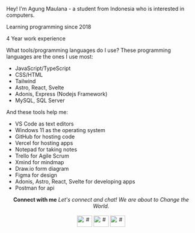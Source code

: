 
  <!-- **kurt69-dev** is a ✨ _special_ ✨ repository because its `README.md` (this file) appears on your GitHub profile. -->

  Hey! I'm Agung Maulana - a student from Indonesia who is interested in computers.

  Learning programming since 2018
  
  4 Year work experience

  What tools/programming languages do I use?
  These programming languages are the ones I use most:
  
  - JavaScript/TypeScript
  - CSS/HTML
  - Tailwind
  - Astro, React, Svelte
  - Adonis, Express (Nodejs Framework)
  - MySQL, SQL Server

  And these tools help me:
  
  - VS Code as text editors
  - Windows 11 as the operating system
  - GitHub for hosting code
  - Vercel for hosting apps
  - Notepad for taking notes
  - Trello for Agile Scrum
  - Xmind for mindmap
  - Draw.io form diagram
  - Figma for design
  - Adonis, Astro, React, Svelte for developing apps
  - Postman for api 
  
  <p align="center">
    <b>Connect with me</b>
    <i>Let's connect and chat! We are about to Change the World.</i><br /><br />
    <a href="mailto:amdev142@gmail.com" target="blank"><img align="center" src="https://cdn.jsdelivr.net/npm/simple-icons@3.0.1/icons/gmail.svg" alt="#" height="30" width="40" /></a>
    <a href="https://twitter.com/rust142" target="blank"><img align="center" src="https://cdn.jsdelivr.net/npm/simple-icons@3.0.1/icons/twitter.svg" alt="#" height="30" width="40" /></a>
    <a href="https://www.linkedin.com/in/agung-maulana-1b63a1237/" target="blank"><img align="center" src="https://cdn.jsdelivr.net/npm/simple-icons@3.0.1/icons/linkedin.svg" alt="#" height="30" width="40" /></a>
  </p>

